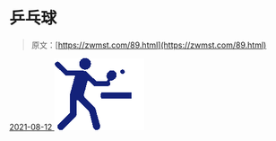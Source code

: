 <!--yml
category: 未分类
date: 0001-01-01 00:00:00
--->

# 乒乓球

> 原文：[https://zwmst.com/89.html](https://zwmst.com/89.html)

   [ <time datetime="2021-08-12T08:59:31+08:00"> 2021-08-12 </time> ](https://zwmst.com/%e4%b9%92%e4%b9%93%e7%90%83)  [![](img/a95b6ecc022a2c005d5e1b7aa72e7393.png)](https://zwmst.com/wp-content/uploads/2021/08/1628729971-571c4d3c5031240.png)